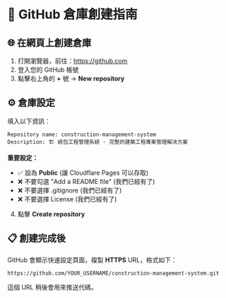 # 📝 GitHub 倉庫創建指南

## 🌐 在網頁上創建倉庫

1. 打開瀏覽器，前往：https://github.com
2. 登入您的 GitHub 帳號
3. 點擊右上角的 **+** 號 → **New repository**

## ⚙️ 倉庫設定

填入以下資訊：

```
Repository name: construction-management-system
Description: 🏗️ 統包工程管理系統 - 完整的建築工程專案管理解決方案
```

**重要設定：**
- ✅ 設為 **Public** (讓 Cloudflare Pages 可以存取)
- ❌ 不要勾選 "Add a README file" (我們已經有了)
- ❌ 不要選擇 .gitignore (我們已經有了)
- ❌ 不要選擇 License (我們已經有了)

4. 點擊 **Create repository**

## 📋 創建完成後

GitHub 會顯示快速設定頁面，複製 **HTTPS** URL，格式如下：
```
https://github.com/YOUR_USERNAME/construction-management-system.git
```

這個 URL 稍後會用來推送代碼。